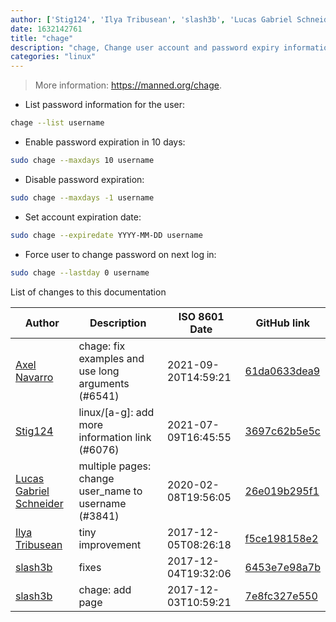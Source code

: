```yaml
---
author: ['Stig124', 'Ilya Tribusean', 'slash3b', 'Lucas Gabriel Schneider', 'Axel Navarro']
date: 1632142761
title: "chage"
description: "chage, Change user account and password expiry information."
categories: "linux"
---
```

> More information: <https://manned.org/chage>.

- List password information for the user:

```bash
chage --list username
```

- Enable password expiration in 10 days:

```bash
sudo chage --maxdays 10 username
```

- Disable password expiration:

```bash
sudo chage --maxdays -1 username
```

- Set account expiration date:

```bash
sudo chage --expiredate YYYY-MM-DD username
```

- Force user to change password on next log in:

```bash
sudo chage --lastday 0 username
```
List of changes to this documentation


Author | Description | ISO 8601 Date | GitHub link
------|-----|-----|-----
[Axel Navarro](mailto:navarroaxel@gmail.com) | chage: fix examples and use long arguments (#6541) | 2021-09-20T14:59:21 | [61da0633dea9](https://github.com/tldr-pages/tldr/commit/61da0633dea9e2d5f0235a82d86351bf1d11e664)
[Stig124](mailto:stigpro@outlook.fr) | linux/[a-g]: add more information link (#6076) | 2021-07-09T16:45:55 | [3697c62b5e5c](https://github.com/tldr-pages/tldr/commit/3697c62b5e5cd9bae7a99c591cb81d1ddcfbf792)
[Lucas Gabriel Schneider](mailto:lucas.schneider@sap.com) | multiple pages: change user_name to username (#3841) | 2020-02-08T19:56:05 | [26e019b295f1](https://github.com/tldr-pages/tldr/commit/26e019b295f1782e6dd695b03108f061946327e8)
[Ilya Tribusean](mailto:itribusean@fusionworks.md) | tiny improvement | 2017-12-05T08:26:18 | [f5ce198158e2](https://github.com/tldr-pages/tldr/commit/f5ce198158e22b7e7afc5fe00eb1ccb8d56afc39)
[slash3b](mailto:slash3b@gmail.com) | fixes | 2017-12-04T19:32:06 | [6453e7e98a7b](https://github.com/tldr-pages/tldr/commit/6453e7e98a7bebfc08c924d2d934c2abdb2ea571)
[slash3b](mailto:slash3b@gmail.com) | chage: add page | 2017-12-03T10:59:21 | [7e8fc327e550](https://github.com/tldr-pages/tldr/commit/7e8fc327e550a2fe101a9702830bd6ad14d11d84)

